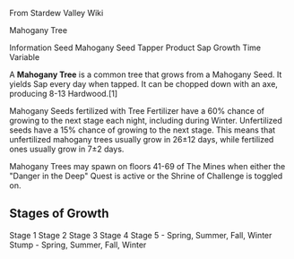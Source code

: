 From Stardew Valley Wiki

Mahogany Tree

Information Seed Mahogany Seed Tapper Product Sap Growth Time Variable

A **Mahogany Tree** is a common tree that grows from a Mahogany Seed. It yields Sap every day when tapped. It can be chopped down with an axe, producing 8-13 Hardwood.\[1]

Mahogany Seeds fertilized with Tree Fertilizer have a 60% chance of growing to the next stage each night, including during Winter. Unfertilized seeds have a 15% chance of growing to the next stage. This means that unfertilized mahogany trees usually grow in 26±12 days, while fertilized ones usually grow in 7±2 days.

Mahogany Trees may spawn on floors 41-69 of The Mines when either the "Danger in the Deep" Quest is active or the Shrine of Challenge is toggled on.

## Stages of Growth

Stage 1 Stage 2 Stage 3 Stage 4 Stage 5 - Spring, Summer, Fall, Winter Stump - Spring, Summer, Fall, Winter
